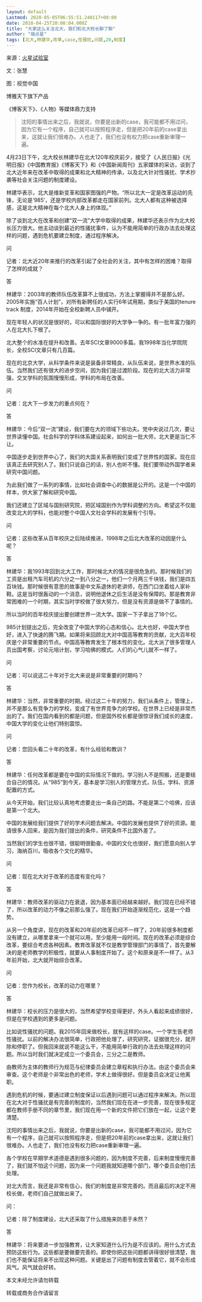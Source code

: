 ```yaml
---
layout: default
Lastmod: 2020-05-05T06:55:51.240117+00:00
date: 2018-04-25T20:08:04.000Z
title: "大家这么关注北大，我们和北大校长聊了聊"
author: "端点星"
tags: [北大,林建华,改革,case,性骚扰,问题,20,制度]
---
```


来源：[火星试验室](https://mp.weixin.qq.com/s/elfOxzXAmGVw_rtRe8xhUg)

文：张慧

图：视觉中国

博雅天下旗下产品

《博客天下》、《人物》等媒体鼎力支持

> 沈阳的事情出来之后，我就说，你要是出新的case，我可能都不用过问，因为它有一个程序，自己就可以按照程序走，但是把20年前的case拿出来，这就让我们很难办。人也走了，我们也没有权力把case重新审理一遍。

4月23日下午，北大校长林建华在北大120年校庆前夕，接受了《人民日报》《光明日报》《中国教育报》《博客天下》和《中国新闻周刊》五家媒体的采访，谈到了北大近年来在改革中取得的成果和北大精神的传承，以及北大针对性骚扰、学术抄袭等社会关注问题的制度建设。

林建华表示，北大是维新变革和国家图强的产物。“所以北大一定是改革运动的先锋，无论是‘985’，还是学校内部改革都走在国家前列。北大人都有这种被选择感，这是北大精神在每个北大人身上的体现。”

除了谈到北大在改革和创建“双一流”大学中取得的成果，林建华还表示作为北大校长压力很大。他主动谈到最近的性骚扰事件，认为不能用简单的行政办法去处理这样的问题，遇到危机要建立制度，通过程序解决。

问

记者：北大近20年来推行的改革引起了全社会的关注，其中有怎样的困难？取得了怎样的成就？

答

林建华：2003年的教师队伍改革算不上很成功，方法上掌握得并不是那么好。2005年实施“百人计划”，对所有新聘任的人实行6年试用期，类似于美国的tenure track 制度，2014年开始在全校新聘人员中铺开。

现在年轻人的状况是很好的，可以和国际很好的大学争一争的。有一批年富力强的人在北大扎下根了。

北大整个的水准在提升和改善。去年SCI文章9000多篇。我1998年当化学院院长，全校SCI文章只有几百篇。

现在的北京大学，从科学条件来说是装备非常精良，从队伍来说，是世界水准的队伍。当然我们还有很大的进步空间，因为我们是过渡阶段。现在的北大活力非常强，交叉学科的氛围慢慢形成，学科的布局在改善。

问

记者：北大下一步发力的重点何在？

答

林建华：今后“双一流”建设，我们要在大的领域下些功夫。党中央说过几次，要让世界读懂中国。社会科学的学科体系建设起来，如何出一批大师，北大更是当仁不让。

中国逐步走到世界中心了，我们的大国关系表明我们变成了世界性的国家。现在应该真正去研究别人了。我们只说自己的话，别人也听不懂。我们要带动外国学者来研究中国问题。

为此我们做了一系列的事情，比如社会调查中心的数据是公开的。这是一个中国的样本，供大家了解和研究中国。

我们还建立了区域与国别研究院，把区域国别作为学科调整的方向。希望这不仅能改变北大的学科，也能对整个中国人文社会学科的发展有个引导。

问

记者：这些改革从百年校庆之后陆续推进，1998年之后北大改革的动因是什么呢？

答

林建华：我1993年回到北大工作，那时候北大的情况是很危急的。那时候我们的工资是出租汽车司机的六分之一到八分之一，他们一个月两三千块钱，我们是四五百块钱。那时候很有意思的故事是中文系退休的老讲师，在西门口坐着给人家补鞋。这是当时很轰动的一个消息，说明他退休之后生活是没有保障的。那是教育非常困难的一个时期，其实当时学校做了很大努力，但是没有资源是做不了事情的。

所以当时的百年校庆提出要创建世界一流大学。国家一下子拿出了18个亿。

985计划提出之后，完全改变了中国大学的心态和信心。北大也好，中国大学也好，进入了快速的腾飞期。如果将来回顾北大对中国高等教育的贡献，北大百年校庆是个非常重要的节点。中国高等教育发生了根本性的变化。北大派了很多管理人员出国考察，讨论元培计划，学习哈佛的模式。人们的心气儿就不一样了。

问

记者：可以说这二十年对于北大来说是非常重要的时期吗？

答

林建华：当然，非常重要的时期。经过这二十年的努力，我们从条件上，管理上，并不是那么有竞争力的学校，变成了有世界竞争力的学校。在世界上已经是非常杰出的了。我们在国内看到的都是问题，但是国外校长都是很惊讶我们成长的速度，中国大学的变化让他们特别震惊。

问

记者：您回头看二十年的改革，有什么经验和教训？

答

林建华：任何改革都是要在中国的实际情况下做的。学习别人不是照搬，还是要结合自己的情况。从“985”到今天，基本是学习别人的管理方式，队伍，学科、资源配置的方式。

从今天开始，我们比较认真地考虑要走出一条自己的路。不能是第二个哈佛，应该是第一个北大。

中国的发展给我们提供了好的学术问题去解决。中国的发展也提供了好的资源。能请很多人回来，是因为我们提出的条件，研究条件不比国外差了。

当然我们的学生也很不错，很聪明很勤奋。中国的文化也很好，我们愿意向别人学习，海纳百川，吸收各个文化的精华。

问

记者：现在北大对于改革的态度有变化吗？

答

林建华：教师改革的驱动力在衰退，因为基本面已经越来越好。我们现在已经不错了，所以改革的动力不像之前那么强了。现在我们开始逐渐规范化，这是一个趋势。

从另一个角度讲，现在的改革和20年前的改革已经不一样了，20年前很多制度都没有建立，从哪里拿来一个就可以用，至少能用一段时间。现在的改革必须是综合改革，要综合考虑各种因素。教育改革就不仅是教学管理部门的事情了，首先要解决的是老师教学的积极性，就要从人事制度开始了。这个和原来是不一样了。从3年前开始，北大就开始综合改革。

问

记者：您作为校长，改革的动力在哪里？

答

林建华：校长的压力是很大的，当然希望学校变得更好，外头人看起来成绩很好，但是在学校遇到的更多是问题。

比如说性骚扰的问题。我2015年回来做校长，就有这样的case。一个学生告老师性骚扰。以前的解决办法很简单，行政把他处理了，研究研究，证据很充分，就开除和停职了。但我回来就说不能这么干，不能用简单行政的办法去处理这样的问题。所以当时我们就决定成立一个委员会，三分之二是教师。

由教师为主体的教师行为规范与纪律委员会建立章程和执行办法。由这个委员会来审查。这个老师是个非常出色的老师，学术上做得很好。但是委员会决定让他离职。

遇到危机的时候，要通过建立制度保证以后遇到问题可以通过程序来解决。所以现在北大对于性骚扰是有完善的制度的，当然我们现在在进一步完善，现在很多规定都在教师手册不同的章节里，我们现在用一个新的文件把它们放在一起，让这个更清楚。

沈阳的事情出来之后，我就说，你要是出新的case，我可能都不用过问，因为它有一个程序，自己就可以按照程序走，但是把20年前的case拿出来，这就让我们很难办。人也走了，我们也没有权力把case重新审理一遍。

各个学校在早期学术道德是遇到很多问题的，因为制度不完善，后来制度慢慢完善了，我们就不怕这个问题，因为来一个问题我就知道哪个部门，哪个委员会他们去处理。

对北大而言，我还是非常有信心，我们的制度是非常完善的。而且最后的决定不用校长做，老师们自己就做出来了。

问：

记者：除了制度建设，北大还采取了什么措施来防患于未然？

答

林建华：将来要进一步加强教育，让大家知道什么行为是不应该的。用什么方式去预防这些行为。这些都是要做要完善的。即使你把这些问题都讲得很好很清楚，我们也不能保证将来不出现这种问题。关键是出了问题有制度去管着它，就不会形成风气。风气就会好转。

本文未经允许请勿转载

转载或商务合作请留言

